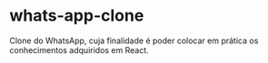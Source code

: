 # whats-app-clone
Clone do WhatsApp, cuja finalidade é poder colocar em prática os conhecimentos adquiridos em React.  

